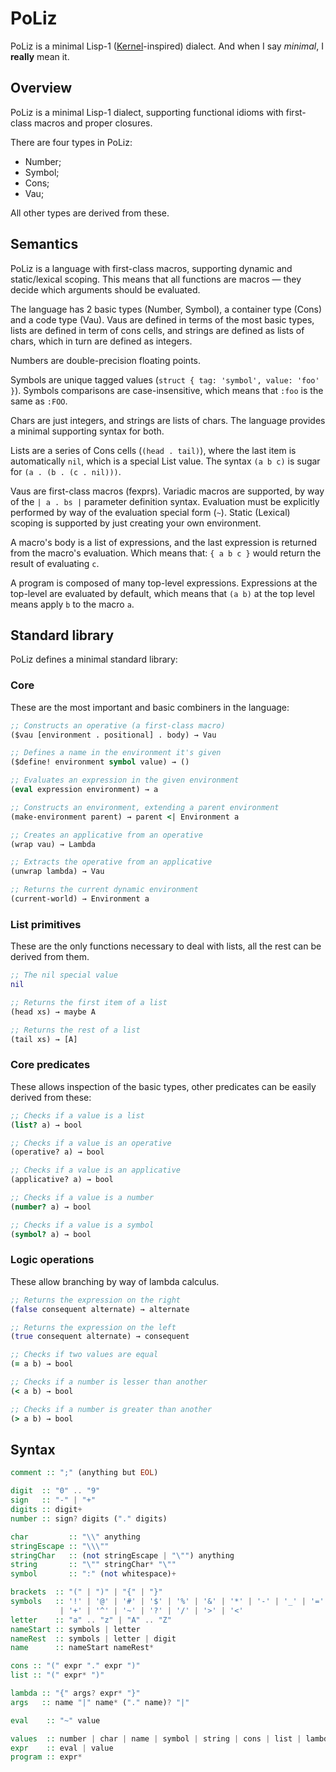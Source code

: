# PoLiz

PoLiz is a minimal Lisp-1 ([Kernel][]-inspired) dialect. And when I say
*minimal*, I **really** mean it.

[Kernel]: http://web.cs.wpi.edu/~jshutt/kernel.html


## Overview

PoLiz is a minimal Lisp-1 dialect, supporting functional idioms with
first-class macros and proper closures.

There are four types in PoLiz:

- Number;
- Symbol;
- Cons;
- Vau;

All other types are derived from these.


## Semantics

PoLiz is a language with first-class macros, supporting dynamic and
static/lexical scoping. This means that all functions are macros — they decide
which arguments should be evaluated.

The language has 2 basic types (Number, Symbol), a container type (Cons) and a
code type (Vau). Vaus are defined in terms of the most basic types, lists are
defined in term of cons cells, and strings are defined as lists of chars, which
in turn are defined as integers.

Numbers are double-precision floating points.

Symbols are unique tagged values (`struct { tag: 'symbol', value: 'foo' }`).
Symbols comparisons are case-insensitive, which means that `:foo` is the same
as `:FOO`.

Chars are just integers, and strings are lists of chars. The language provides
a minimal supporting syntax for both.

Lists are a series of Cons cells (`(head . tail)`), where the last item is
automatically `nil`, which is a special List value. The syntax `(a b c)` is
sugar for `(a . (b . (c . nil)))`.

Vaus are first-class macros (fexprs). Variadic macros are supported, by way of
the `| a . bs |` parameter definition syntax. Evaluation must be explicitly
performed by way of the evaluation special form (`~`). Static (Lexical) scoping
is supported by just creating your own environment.

A macro's body is a list of expressions, and the last expression is returned
from the macro's evaluation. Which means that: `{ a b c }` would return the
result of evaluating `c`.

A program is composed of many top-level expressions. Expressions at the
top-level are evaluated by default, which means that `(a b)` at the top level
means apply `b` to the macro `a`.


## Standard library

PoLiz defines a minimal standard library:

### Core

These are the most important and basic combiners in the language:

```clj
;; Constructs an operative (a first-class macro)
($vau [environment . positional] . body) → Vau

;; Defines a name in the environment it's given
($define! environment symbol value) → ()

;; Evaluates an expression in the given environment
(eval expression environment) → a

;; Constructs an environment, extending a parent environment
(make-environment parent) → parent <| Environment a

;; Creates an applicative from an operative
(wrap vau) → Lambda

;; Extracts the operative from an applicative
(unwrap lambda) → Vau

;; Returns the current dynamic environment
(current-world) → Environment a
```

### List primitives

These are the only functions necessary to deal with lists, all the rest can be
derived from them.

```clj
;; The nil special value
nil

;; Returns the first item of a list
(head xs) → maybe A

;; Returns the rest of a list
(tail xs) → [A]
```

### Core predicates

These allows inspection of the basic types, other predicates can be easily
derived from these:

```clj
;; Checks if a value is a list
(list? a) → bool

;; Checks if a value is an operative
(operative? a) → bool

;; Checks if a value is an applicative
(applicative? a) → bool

;; Checks if a value is a number
(number? a) → bool

;; Checks if a value is a symbol
(symbol? a) → bool
```

### Logic operations

These allow branching by way of lambda calculus.

```clj
;; Returns the expression on the right
(false consequent alternate) → alternate

;; Returns the expression on the left
(true consequent alternate) → consequent

;; Checks if two values are equal
(= a b) → bool

;; Checks if a number is lesser than another
(< a b) → bool

;; Checks if a number is greater than another
(> a b) → bool
```


## Syntax

```hs
comment :: ";" (anything but EOL)

digit  :: "0" .. "9"
sign   :: "-" | "+"
digits :: digit+
number :: sign? digits ("." digits)

char         :: "\\" anything
stringEscape :: "\\\""
stringChar   :: (not stringEscape | "\"") anything
string       :: "\"" stringChar* "\""
symbol       :: ":" (not whitespace)+

brackets  :: "(" | ")" | "{" | "}"
symbols   :: '!' | '@' | '#' | '$' | '%' | '&' | '*' | '-' | '_' | '='
           | '+' | '^' | '~' | '?' | '/' | '>' | '<'
letter    :: "a" .. "z" | "A" .. "Z"           
nameStart :: symbols | letter
nameRest  :: symbols | letter | digit
name      :: nameStart nameRest*

cons :: "(" expr "." expr ")"
list :: "(" expr* ")"

lambda :: "{" args? expr* "}"
args   :: name "|" name* ("." name)? "|"

eval    :: "~" value

values  :: number | char | name | symbol | string | cons | list | lambda
expr    :: eval | value
program :: expr*
```

